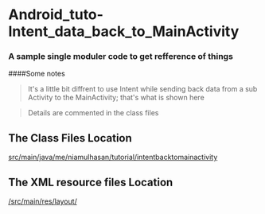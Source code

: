 # Android_tuto-Intent_data_back_to_MainActivity

### A sample single moduler code to get refference of things

####Some notes
>It's a little bit diffrent to use Intent while sending back data from a sub Activity to the MainActivity; that's what is shown here

>Details are commented in the class files

## The Class Files Location
[src/main/java/me/niamulhasan/tutorial/intentbacktomainactivity](src/main/java/me/niamulhasan/tutorial/intentbacktomainactivity)

## The XML resource files Location
[/src/main/res/layout/](/src/main/res/layout/)
